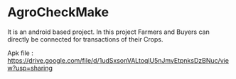 # AgroCheckMake
It is an android based project. In this project Farmers and Buyers can directly be connected for transactions of their Crops.

Apk file : https://drive.google.com/file/d/1udSxsonVALtoqlU5nJmvEtpnksDzBNuc/view?usp=sharing
